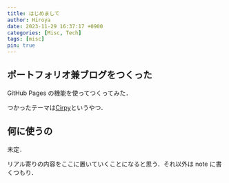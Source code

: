 ```yaml
---
title: はじめまして
author: Hiroya
date: 2023-11-29 16:37:17 +0900
categories: [Misc, Tech]
tags: [misc]
pin: true
---
```


## ポートフォリオ兼ブログをつくった

GitHub Pages の機能を使ってつくってみた．

つかったテーマは[Cirpy](https://github.com/cotes2020/jekyll-theme-chirpy)というやつ．

## 何に使うの

未定．

リアル寄りの内容をここに置いていくことになると思う．それ以外は note に書くつもり．